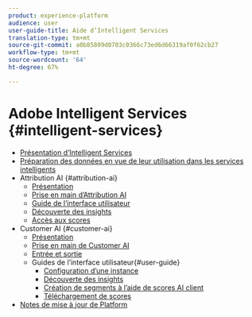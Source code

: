 ```yaml
---
product: experience-platform
audience: user
user-guide-title: Aide d’Intelligent Services
translation-type: tm+mt
source-git-commit: a0b85809d0703c0366c73ed6d66319af0f62cb27
workflow-type: tm+mt
source-wordcount: '64'
ht-degree: 67%

---
```



# Adobe Intelligent Services {#intelligent-services}

* [Présentation d’Intelligent Services](home.md)
* [Préparation des données en vue de leur utilisation dans les services intelligents](data-preparation.md)
* Attribution AI {#attribution-ai}
   * [Présentation](attribution-ai/overview.md)
   * [Prise en main d’Attribution AI](attribution-ai/getting-started.md)
   * [Guide de l’interface utilisateur](attribution-ai/user-guide.md)
   * [Découverte des insights](attribution-ai/discover-insights.md)
   * [Accès aux scores](attribution-ai/download-scores.md)
* Customer AI {#customer-ai}
   * [Présentation](customer-ai/overview.md)
   * [Prise en main de Customer AI](customer-ai/getting-started.md)
   * [Entrée et sortie](customer-ai/input-output.md)
   * Guides de l’interface utilisateur{#user-guide}
      * [Configuration d’une instance](customer-ai/user-guide/configure.md)
      * [Découverte des insights](customer-ai/user-guide/discover-insights.md)
      * [Création de segments à l’aide de scores AI client](customer-ai/user-guide/create-segment.md)
      * [Téléchargement de scores](customer-ai/user-guide/download-scores.md)
* [Notes de mise à jour de Platform](https://docs.adobe.com/content/help/fr-FR/experience-platform/release-notes/latest.html)
